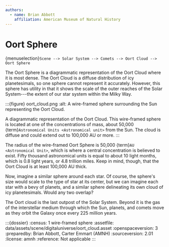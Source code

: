 ```yaml
---
authors:
  - name: Brian Abbott
    affiliation: American Museum of Natural History
---
```



# Oort Sphere

{menuselection}`Scene --> Solar System --> Comets --> Oort Cloud --> Oort Sphere`


The Oort Sphere is a diagrammatic representation of the Oort Cloud where it is most dense. The Oort Cloud is a diffuse distribution of icy planetesimals, so one sphere cannot represent it accurately. However, this sphere has utility in that it shows the scale of the outer reaches of the Solar System---the extent of our star system within the Milky Way.


:::{figure} oort_cloud.png
:alt: A wire-framed sphere surrounding the Sun representing the Oort Cloud.

A diagrammatic representation of the Oort Cloud. This wire-framed sphere is located at one of the concentrations of mass, about 50,000 {term}`Astronomical Units <Astronomical unit>` from the Sun. The cloud is diffuse and could extend out to 100,000 AU or more.
:::


The radius of the wire-framed Oort Sphere is 50,000 {term}`AU <Astronomical Unit>`, which is where a central concentration is believed to exist. Fifty thousand astronomical units is equal to about 10 light months, which is 0.8 light years, or 4.8 trillion miles. Keep in mind, though, that the Oort Cloud is at least 100,000 AU thick.

Now, imagine a similar sphere around each star. Of course, the sphere's size would scale to the type of star at its center, but we can imagine each star with a bevy of planets, and a similar sphere delineating its own cloud of icy planetesimals. Would any two overlap?

The Oort cloud is the last outpost of the Solar System. Beyond it is the gas of the interstellar medium through which the Sun, planets, and comets move as they orbit the Galaxy once every 225 million
years.




:::{dossier}
:census: 1 wire-framed sphere
:assetfile: data/assets/scene/digitaluniverse/oort_cloud.asset
:openspaceversion: 3
:preparedby: Brian Abbott, Carter Emmart (AMNH)
:sourceversion: 2.01
:license: amnh
:reference: Not applicable
:::
